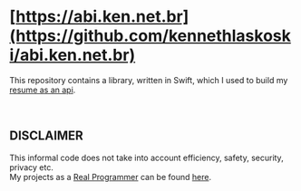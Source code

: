 # [https://abi.ken.net.br](https://github.com/kennethlaskoski/abi.ken.net.br)

This repository contains a library, written in Swift, which I used to build my [resume as an api](https://api.ken.net.br).

<br/>

## DISCLAIMER   
This informal code does not take into account efficiency, safety, security, privacy etc.   
My projects as a [Real Programmer](https://xkcd.com/378/) can be found [here](https://laskoski.com.br).
